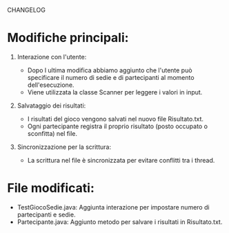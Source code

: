 CHANGELOG


# Modifiche principali:
1. Interazione con l'utente:
   - Dopo l ultima modifica abbiamo aggiunto che l'utente può specificare il numero di sedie e di partecipanti al momento dell'esecuzione.
   - Viene utilizzata la classe Scanner per leggere i valori in input.

2. Salvataggio dei risultati:
   - I risultati del gioco vengono salvati nel nuovo file Risultato.txt.
   - Ogni partecipante registra il proprio risultato (posto occupato o sconfitta) nel file.

3. Sincronizzazione per la scrittura:
   - La scrittura nel file è sincronizzata per evitare conflitti tra i thread.

# File modificati:

- TestGiocoSedie.java: Aggiunta interazione per impostare numero di partecipanti e sedie.
- Partecipante.java: Aggiunto metodo per salvare i risultati in Risultato.txt.



